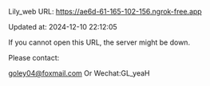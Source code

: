 Lily_web URL: https://ae6d-61-165-102-156.ngrok-free.app

Updated at: 2024-12-10 22:12:05

If you cannot open this URL, the server might be down.

Please contact: 

goley04@foxmail.com Or Wechat:GL_yeaH